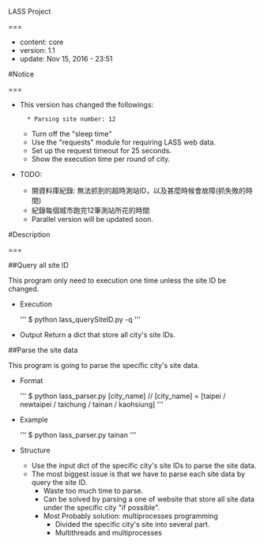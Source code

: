LASS Project

===

* content: core
* version: 1.1
* update: Nov 15, 2016 - 23:51

#Notice

===

* This version has changed the followings:

    	* Parsing site number: 12
	* Turn off the "sleep time"
	* Use the "requests" module for requiring LASS web data.
	* Set up the request timeout for 25 seconds.
	* Show the execution time per round of city.

* TODO:

	* 開資料庫紀錄: 無法抓到的超時測站ID，以及甚麼時候會故障(抓失敗的時間)
	* 紀錄每個城市跑完12筆測站所花的時間
	* Parallel version will be updated soon.


#Description

===

##Query all site ID

This program only need to execution one time unless the site ID be changed.
* Execution

	'''
	$ python lass_querySiteID.py -q
	'''

* Output
	Return a dict that store all city's site IDs.


##Parse the site data

This program is going to parse the specific city's site data.
* Format
	
	'''
	$ python lass_parser.py [city_name]
	// [city_name] = [taipei / newtaipei / taichung / tainan / kaohsiung]
	'''

* Example

	'''
	$ python lass_parser.py tainan
	'''

* Structure
	* Use the input dict of the specific city's site IDs to parse the site data.
	* The most biggest issue is that we have to parse each site data by query the site ID.
		* Waste too much time to parse.
		* Can be solved by parsing a one of website that store all site data under the specific city "if possible".
		* Most Probably solution: multiprocesses programming
			* Divided the specific city's site into several part.
			* Multithreads and multiprocesses
